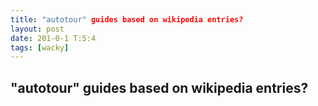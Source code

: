 ```yaml
---
title: "autotour" guides based on wikipedia entries?
layout: post
date: 201-0-1 T:5:4
tags: [wacky]
---
```

## "autotour" guides based on wikipedia entries?

